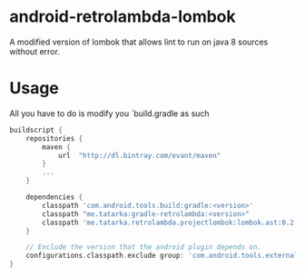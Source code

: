 # android-retrolambda-lombok
A modified version of lombok that allows lint to run on java 8 sources without error.

# Usage
All you have to do is modify you `build.gradle as such
```groovy
buildscript {
    repositories {
        maven {
            url  "http://dl.bintray.com/evant/maven"
        }
        ...
    }

    dependencies {
        classpath 'com.android.tools.build:gradle:<version>'
        classpath "me.tatarka:gradle-retrolambda:<version>"
        classpath 'me.tatarka.retrolambda.projectlombok:lombok.ast:0.2.3.a1'
    }

    // Exclude the version that the android plugin depends on.
    configurations.classpath.exclude group: 'com.android.tools.external.lombok'
}
```
